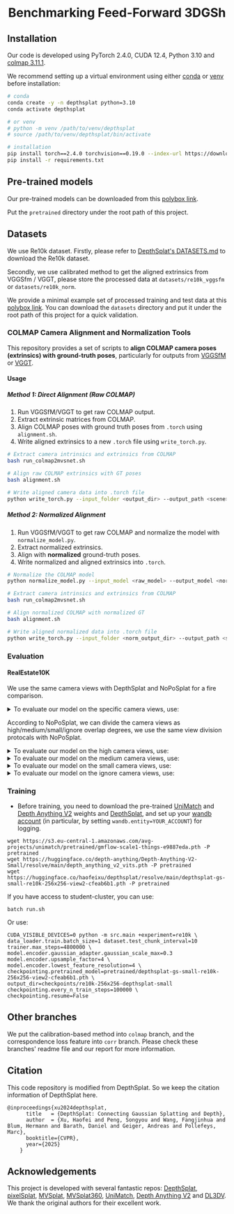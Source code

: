 <p align="center">
  <h1 align="center">Benchmarking Feed-Forward 3DGSh</h1>
  <div align="center"></div>
</p>

## Installation

Our code is developed using PyTorch 2.4.0, CUDA 12.4, Python 3.10 and [colmap 3.11.1](https://colmap.github.io). 

We recommend setting up a virtual environment using either [conda](https://docs.anaconda.com/miniconda/) or [venv](https://docs.python.org/3/library/venv.html) before installation:

```bash
# conda
conda create -y -n depthsplat python=3.10
conda activate depthsplat

# or venv
# python -m venv /path/to/venv/depthsplat
# source /path/to/venv/depthsplat/bin/activate

# installation
pip install torch==2.4.0 torchvision==0.19.0 --index-url https://download.pytorch.org/whl/cu124
pip install -r requirements.txt
```

## Pre-trained models

Our pre-trained models can be downloaded from this [polybox link](https://polybox.ethz.ch/index.php/s/2cCrcS2tsAf9RnW).

Put the `pretrained` directory under the root path of this project.


## Datasets

We use Re10k dataset. Firstly, please refer to [DepthSplat's DATASETS.md](https://github.com/cvg/depthsplat/blob/main/DATASETS.md) to download the Re10k dataset.

Secondly, we use calibrated method to get the aligned extrinsics from VGGSfm / VGGT, please store the processed data at `datasets/re10k_vggsfm` or `datasets/re10k_norm`.

We provide a minimal example set of processed training and test data at this [polybox link](https://polybox.ethz.ch/index.php/s/2cCrcS2tsAf9RnW). You can download the `datasets` directory and put it under the root path of this project for a quick validation.

### COLMAP Camera Alignment and Normalization Tools

This repository provides a set of scripts to **align COLMAP camera poses (extrinsics) with ground-truth poses**, particularly for outputs from [VGGSfM](https://github.com/facebookresearch/vggsfm) or [VGGT](https://github.com/facebookresearch/vggt).

#### Usage

##### Method 1: Direct Alignment (Raw COLMAP)

1. Run VGGSfM/VGGT to get raw COLMAP output.
2. Extract extrinsic matrices from COLMAP.
3. Align COLMAP poses with ground truth poses from `.torch` using `alignment.sh`.
4. Write aligned extrinsics to a new `.torch` file using `write_torch.py`.

```bash
# Extract camera intrinsics and extrinsics from COLMAP
bash run_colmap2mvsnet.sh

# Align raw COLMAP extrinsics with GT poses
bash alignment.sh

# Write aligned camera data into .torch file
python write_torch.py --input_folder <output_dir> --output_path <scene>.torch
```

##### Method 2: Normalized Alignment

1. Run VGGSfM/VGGT to get raw  COLMAP and normalize the model with `normalize_model.py`.
2. Extract normalized extrinsics.
3. Align with **normalized** ground-truth poses.
4. Write normalized and aligned extrinsics into `.torch`.

```bash
# Normalize the COLMAP model
python normalize_model.py --input_model <raw_model> --output_model <norm_model>

# Extract camera intrinsics and extrinsics from COLMAP
bash run_colmap2mvsnet.sh

# Align normalized COLMAP with normalized GT
bash alignment.sh

# Write aligned normalized data into .torch file
python write_torch.py --input_folder <norm_output_dir> --output_path <scene>_norm.torch
```



### Evaluation

#### RealEstate10K

We use the same camera views with DepthSplat and NoPoSplat for a fire comparison. 

<details>
<summary>To evaluate our model on the specific camera views, use:</summary> 

```
CUDA_VISIBLE_DEVICES=0 python -m src.main +experiment=re10k \
dataset.test_chunk_interval=1 model.encoder.upsample_factor=4 \
model.encoder.lowest_feature_resolution=4 \
checkpointing.pretrained_model=pretrained/epoch_212-step_277951.ckpt \
mode=test dataset/view_sampler=evaluation \
dataset.view_sampler.index_path=assets/evaluation_index_re10k.json \
test.save_input_images=true \
test.save_gt_image=true \
test.save_image=true

```
</details>

According to NoPoSplat, we can divide the camera views as high/medium/small/ignore overlap degrees, we use the same view division protocals with NoPoSplat.


<details>
<summary>To evaluate our model on the high camera views, use:</summary> 

```
CUDA_VISIBLE_DEVICES=0 python -m src.main +experiment=re10k \
dataset.test_chunk_interval=1 model.encoder.upsample_factor=4 \
model.encoder.lowest_feature_resolution=4 \
checkpointing.pretrained_model=pretrained/epoch_212-step_277951.ckpt \
mode=test dataset/view_sampler=evaluation \
dataset.view_sampler.index_path=assets/evaluation_index_re10k_high.json \
test.save_input_images=true \
test.save_gt_image=true \
test.save_image=true
```
</details>


<details>
<summary>To evaluate our model on the medium camera views, use:</summary>

```
CUDA_VISIBLE_DEVICES=0 python -m src.main +experiment=re10k \
dataset.test_chunk_interval=1 model.encoder.upsample_factor=4 \
model.encoder.lowest_feature_resolution=4 \
checkpointing.pretrained_model=pretrained/epoch_212-step_277951.ckpt \
mode=test dataset/view_sampler=evaluation \
dataset.view_sampler.index_path=assets/evaluation_index_re10k_medium.json \
test.save_input_images=true \
test.save_gt_image=true \
test.save_image=true

```
</details>


<details>
<summary>To evaluate our model on the small camera views, use:</summary>

```
CUDA_VISIBLE_DEVICES=0 python -m src.main +experiment=re10k \
dataset.test_chunk_interval=1 model.encoder.upsample_factor=4 \
model.encoder.lowest_feature_resolution=4 \
checkpointing.pretrained_model=pretrained/epoch_212-step_277951.ckpt \
mode=test dataset/view_sampler=evaluation \
dataset.view_sampler.index_path=assets/evaluation_index_re10k_small.json \
test.save_input_images=true \
test.save_gt_image=true \
test.save_image=true

```
</details>


<details>
<summary>To evaluate our model on the ignore camera views, use:</summary> 

```
CUDA_VISIBLE_DEVICES=0 python -m src.main +experiment=re10k \
dataset.test_chunk_interval=1 model.encoder.upsample_factor=4 \
model.encoder.lowest_feature_resolution=4 \
checkpointing.pretrained_model=pretrained/epoch_212-step_277951.ckpt \
mode=test dataset/view_sampler=evaluation \
dataset.view_sampler.index_path=assets/evaluation_index_re10k_ignore.json \
test.save_input_images=true \
test.save_gt_image=true \
test.save_image=true
```
</details>

### Training

- Before training, you need to download the pre-trained [UniMatch](https://github.com/autonomousvision/unimatch) and [Depth Anything V2](https://github.com/DepthAnything/Depth-Anything-V2) weights and [DepthSplat](https://github.com/cvg/depthsplat), and set up your [wandb account](config/main.yaml) (in particular, by setting `wandb.entity=YOUR_ACCOUNT`) for logging.

```
wget https://s3.eu-central-1.amazonaws.com/avg-projects/unimatch/pretrained/gmflow-scale1-things-e9887eda.pth -P pretrained
wget https://huggingface.co/depth-anything/Depth-Anything-V2-Small/resolve/main/depth_anything_v2_vits.pth -P pretrained
wget https://huggingface.co/haofeixu/depthsplat/resolve/main/depthsplat-gs-small-re10k-256x256-view2-cfeab6b1.pth -P pretrained
```

If you have access to student-cluster, you can use:
```
batch run.sh
```
Or use:
```
CUDA_VISIBLE_DEVICES=0 python -m src.main +experiment=re10k \
data_loader.train.batch_size=1 dataset.test_chunk_interval=10 trainer.max_steps=4800000 \
model.encoder.gaussian_adapter.gaussian_scale_max=0.3 model.encoder.upsample_factor=4 \
model.encoder.lowest_feature_resolution=4 \
checkpointing.pretrained_model=pretrained/depthsplat-gs-small-re10k-256x256-view2-cfeab6b1.pth \
output_dir=checkpoints/re10k-256x256-depthsplat-small checkpointing.every_n_train_steps=100000 \
checkpointing.resume=False
```

## Other branches

We put the calibration-based method into `colmap` branch, and the correspondence loss feature into `corr` branch. Please check these branches' readme file and our report for more information.

## Citation
This code repository is modified from DepthSplat. So we keep the citation information of DepthSplat here.

```
@inproceedings{xu2024depthsplat,
      title   = {DepthSplat: Connecting Gaussian Splatting and Depth},
      author  = {Xu, Haofei and Peng, Songyou and Wang, Fangjinhua and Blum, Hermann and Barath, Daniel and Geiger, Andreas and Pollefeys, Marc},
      booktitle={CVPR},
      year={2025}
    }
```



## Acknowledgements

This project is developed with several fantastic repos: [DepthSplat](https://github.com/cvg/depthsplat/tree/main), [pixelSplat](https://github.com/dcharatan/pixelsplat), [MVSplat](https://github.com/donydchen/mvsplat), [MVSplat360](https://github.com/donydchen/mvsplat360), [UniMatch](https://github.com/autonomousvision/unimatch), [Depth Anything V2](https://github.com/DepthAnything/Depth-Anything-V2) and [DL3DV](https://github.com/DL3DV-10K/Dataset). We thank the original authors for their excellent work.

